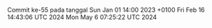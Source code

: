 Commit ke-55 pada tanggal Sun Jan 01 14:00 2023 +0100
Fri Feb 16 14:43:06 UTC 2024
Mon May  6 07:25:22 UTC 2024

